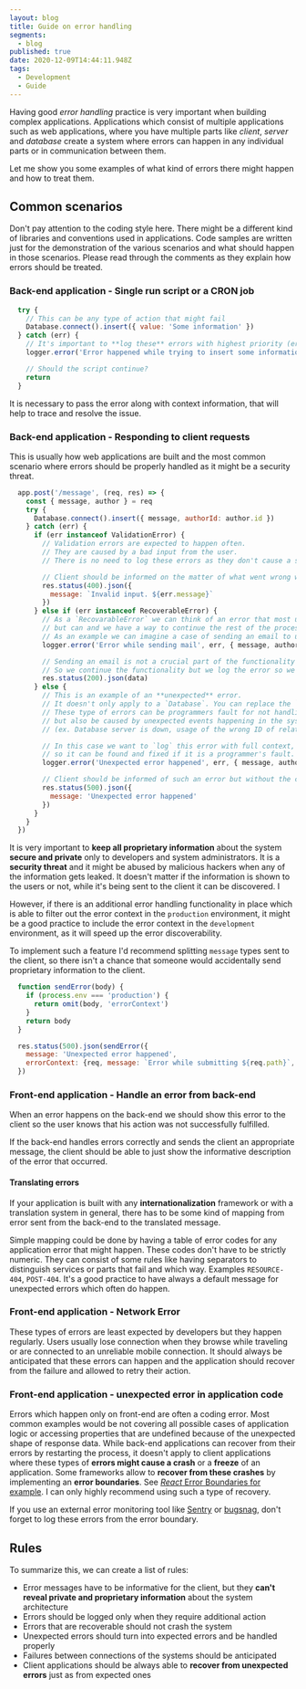```yaml
---
layout: blog
title: Guide on error handling
segments:
  - blog
published: true
date: 2020-12-09T14:44:11.948Z
tags:
  - Development
  - Guide
---
```

Having good _error handling_ practice is very important when building complex applications.
Applications which consist of multiple applications such as web applications,
where you have multiple parts like _client_, _server_ and _database_ create a system where
errors can happen in any individual parts or in communication between them.

Let me show you some examples of what kind of errors there might happen and how to treat them.

## Common scenarios

Don't pay attention to the coding style here.
There might be a different kind of libraries and conventions used in applications.
Code samples are written just for the demonstration of the various scenarios and what should happen in those scenarios.
Please read through the comments as they explain how errors should be treated.

### Back-end application - Single run script or a CRON job

```javascript
  try {
    // This can be any type of action that might fail
    Database.connect().insert({ value: 'Some information' })
  } catch (err) {
    // It's important to **log these** errors with highest priority (error)
    logger.error('Error happened while trying to insert some information', err) // Error context is passed here

    // Should the script continue?
    return
  }
```

It is necessary to pass the error along with context information, that will help to trace and resolve the issue.

### Back-end application - Responding to client requests

This is usually how web applications are built and the most common scenario where errors should be properly handled as it might be a security threat.

```javascript
  app.post('/message', (req, res) => {
    const { message, author } = req
    try {
      Database.connect().insert({ message, authorId: author.id })
    } catch (err) {
      if (err instanceof ValidationError) {
        // Validation errors are expected to happen often.
        // They are caused by a bad input from the user.
        // There is no need to log these errors as they don't cause a system crash.

        // Client should be informed on the matter of what went wrong with the request.
        res.status(400).json({
          message: `Invalid input. ${err.message}`
        })
      } else if (err instanceof RecoverableError) {
        // As a `RecovarableError` we can think of an error that most usually doesn't happen
        // but can and we have a way to continue the rest of the process and handle the error recovery later.
        // As an example we can imagine a case of sending an email to users with some information.
        logger.error('Error while sending mail', err, { message, author })

        // Sending an email is not a crucial part of the functionality and can be done later.
        // So we continue the functionality but we log the error so we know that we have to handle it. 
        res.status(200).json(data)
      } else {
        // This is an example of an **unexpected** error.
        // It doesn't only apply to a `Database`. You can replace the `Database` with any other 3rd party system.
        // These type of errors can be programmers fault for not handling certain scenarios correctly,
        // but also be caused by unexpected events happening in the system
        // (ex. Database server is down, usage of the wrong ID of relations in SQL queries)

        // In this case we want to `log` this error with full context,
        // so it can be found and fixed if it is a programmer's fault.
        logger.error('Unexpected error happened', err, { message, author })

        // Client should be informed of such an error but without the context, as it might reveal proprietary information about the system
        res.status(500).json({
          message: 'Unexpected error happened'
        })
      }
    }
  })
```

It is very important to **keep all proprietary information** about the system **secure and private** only to developers and system administrators.
It is a **security threat** and it might be abused by malicious hackers when any of the information gets leaked.
It doesn't matter if the information is shown to the users or not, while it's being sent to the client it can be discovered. I

However, if there is an additional error handling functionality in place which
is able to filter out the error context in the `production` environment,
it might be a good practice to include the error context in the `development` environment,
as it will speed up the error discoverability.

To implement such a feature I'd recommend splitting `message` types sent to the client,
so there isn't a chance that someone would accidentally send proprietary information to the client.

```javascript
  function sendError(body) {
    if (process.env === 'production') {
      return omit(body, 'errorContext')
    }
    return body
  }

  res.status(500).json(sendError({
    message: 'Unexpected error happened',
    errorContext: {req, message: `Error while submitting ${req.path}`, err}
  })
```

### Front-end application - Handle an error from back-end

When an error happens on the back-end we should show this error to the client so the user knows that his action was not successfully fulfilled.

If the back-end handles errors correctly and sends the client an appropriate message, the client should be able to just show the informative description of the error that occurred.

#### Translating errors

If your application is built with any **internationalization** framework or with a translation system in general,
there has to be some kind of mapping from error sent from the back-end to the translated message.

Simple mapping could be done by having a table of error codes for any application error that might happen.
These codes don't have to be strictly numeric. They can consist of some rules like having separators to distinguish
services or parts that fail and which way. Examples `RESOURCE-404`, `POST-404`.
It's a good practice to have always a default message for unexpected errors which often do happen.

### Front-end application - Network Error

These types of errors are least expected by developers but they happen regularly.
Users usually lose connection when they browse while traveling or are connected to an unreliable mobile connection.
It should always be anticipated that these errors can happen and the application should recover
from the failure and allowed to retry their action.

### Front-end application - unexpected error in application code

Errors which happen only on front-end are often a coding error.
Most common examples would be not covering all possible cases of application logic or accessing properties
that are undefined because of the unexpected shape of response data.
While back-end applications can recover from their errors by restarting the process,
it doesn't apply to client applications where these types of **errors might cause a crash** or a **freeze** of an application.
Some frameworks allow to **recover from these crashes** by implementing an **error boundaries**.
See [_React_ Error Boundaries for example](https://reactjs.org/docs/error-boundaries.html).
I can only highly recommend using such a type of recovery.

If you use an external error monitoring tool like [Sentry](https://sentry.io/welcome/) or [bugsnag](https://www.bugsnag.com/), don't forget to log these errors from the error boundary.

## Rules

To summarize this, we can create a list of rules:

- Error messages have to be informative for the client, but they **can't reveal private and proprietary information** about the system architecture
- Errors should be logged only when they require additional action
- Errors that are recoverable should not crash the system
- Unexpected errors should turn into expected errors and be handled properly
- Failures between connections of the systems should be anticipated
- Client applications should be always able to **recover from unexpected errors** just as from expected ones
